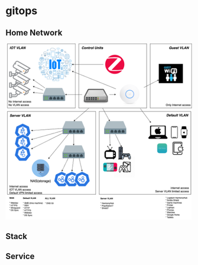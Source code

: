 # gitops

## Home Network

![Home Network](./docs/network.drawio.png "Home Network")

## Stack

## Service
